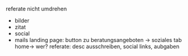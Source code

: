 referate nicht umdrehen
- bilder
- zitat
- social
- mails
landing page: button zu beratungsangeboten -> soziales
tab home-> wer?
referate: desc ausschreiben, social links, aubgaben
